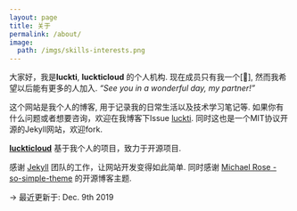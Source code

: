 ```yaml
---
layout: page
title: 关于
permalink: /about/
image:
  path: /imgs/skills-interests.png
---
```

大家好，我是**luckti**, **luckticloud** 的个人机构. 现在成员只有我一个[🤣], 然而我希望以后能有更多的人加入. *<q>See you in a wonderful day, my partner!</q>*

这个网站是我个人的博客, 用于记录我的日常生活以及技术学习笔记等. 如果你有什么问题或者想要咨询，欢迎在我博客下Issue [luckti](https://github.com/luckti/luckti.github.io). 同时这也是一个MIT协议开源的Jekyll网站，欢迎fork. 

[**luckticloud**](https://github.com/luckticloud) 基于我个人的项目，致力于开源项目.

感谢 [Jekyll](https://jekyllrb.com/) 团队的工作，让网站开发变得如此简单. 同时感谢 [Michael Rose - so-simple-theme](https://github.com/mmistakes/so-simple-theme) 的开源博客主题.

-> 最近更新于: Dec. 9th 2019
